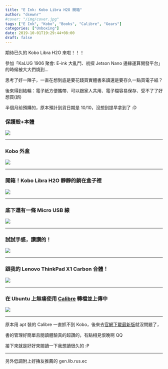 ```yaml
---
title: "E Ink: Kobo Libra H2O 開箱"
author: "dsewnr"
#cover: "/img/cover.jpg"
tags: ["E Ink", "Kobo", "Books", "Calibre", "Gears"]
categories: ["Unboxing"]
date: 2019-10-01T19:29:44+08:00
draft: false
---
```


期待已久的 Kobo Libra H2O 來啦！！！

<!--more-->

參加「KaLUG 1906 聚會: E-ink 大亂鬥、初探 Jetson Nano 邊緣運算開發平台」的時候被大大們燒到...

思考了好一陣子，一直在想到底是要花錢買實體書來讀還是要存久一點買電子紙？

後來得到結輪：電子紙方便攜帶、可以跟家人共用、電子檔容易保存、受不了了好想買(誤)

半個月前預購的，原本預計到貨日期是 10/10，沒想到提早拿到了 :D


### 保護殼+本體
![](/images/kobo-libra-h2o-0.jpg)

---

### Kobo 外盒
![](/images/kobo-libra-h2o-1.jpg)

---

### 開箱！Kobo Libra H2O 靜靜的躺在盒子裡
![](/images/kobo-libra-h2o-2.jpg)

---

### 底下還有一條 Micro USB 線
![](/images/kobo-libra-h2o-3.jpg)

---


### 試試手感，讚讚的！
![](/images/kobo-libra-h2o-4.jpg)

---


### 跟我的 Lenovo ThinkPad X1 Carbon 合體！
![](/images/kobo-libra-h2o-5.jpg)

---


### 在 Ubuntu 上無痛使用 [Calibre](https://calibre-ebook.com/) 轉檔並上傳中
![](/images/kobo-libra-h2o-6.jpg)

---

原本用 apt 裝的 Calibre 一直抓不到 Kobo，後來去[官網下載最新版](https://calibre-ebook.com/download)就沒問題了，

書的管理好簡單且閱讀體驗真的超讚的，有點相見恨晚啊 QQ

接下來就是好好來閱讀一下我想讀很久的 :P

---

另外低調附上好擼友推薦的 gen.lib.rus.ec
